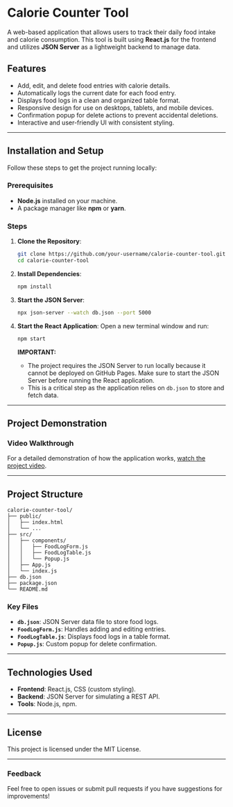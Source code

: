 # Calorie Counter Tool

A web-based application that allows users to track their daily food intake and calorie consumption. This tool is built using **React.js** for the frontend and utilizes **JSON Server** as a lightweight backend to manage data.

## Features
- Add, edit, and delete food entries with calorie details.
- Automatically logs the current date for each food entry.
- Displays food logs in a clean and organized table format.
- Responsive design for use on desktops, tablets, and mobile devices.
- Confirmation popup for delete actions to prevent accidental deletions.
- Interactive and user-friendly UI with consistent styling.

---

## Installation and Setup
Follow these steps to get the project running locally:

### Prerequisites
- **Node.js** installed on your machine.
- A package manager like **npm** or **yarn**.

### Steps

1. **Clone the Repository**:
   ```bash
   git clone https://github.com/your-username/calorie-counter-tool.git
   cd calorie-counter-tool
   ```

2. **Install Dependencies**:
   ```bash
   npm install
   ```

3. **Start the JSON Server**:
   ```bash
   npx json-server --watch db.json --port 5000
   ```

4. **Start the React Application**:
   Open a new terminal window and run:
   ```bash
   npm start
   ```


   **IMPORTANT:**
   - The project requires the JSON Server to run locally because it cannot be deployed on GitHub Pages. Make sure to start the JSON Server before running the React application.
   - This is a critical step as the application relies on `db.json` to store and fetch data.

---

## Project Demonstration

### Video Walkthrough
For a detailed demonstration of how the application works, [watch the project video](./calories_counters.mp4).

---

## Project Structure
```
calorie-counter-tool/
├── public/
│   ├── index.html
│   └── ...
├── src/
│   ├── components/
│   │   ├── FoodLogForm.js
│   │   ├── FoodLogTable.js
│   │   └── Popup.js
│   ├── App.js
│   └── index.js
├── db.json
├── package.json
└── README.md
```

### Key Files
- **`db.json`**: JSON Server data file to store food logs.
- **`FoodLogForm.js`**: Handles adding and editing entries.
- **`FoodLogTable.js`**: Displays food logs in a table format.
- **`Popup.js`**: Custom popup for delete confirmation.

---

## Technologies Used
- **Frontend**: React.js, CSS (custom styling).
- **Backend**: JSON Server for simulating a REST API.
- **Tools**: Node.js, npm.

---

## License
This project is licensed under the MIT License.

---

### Feedback
Feel free to open issues or submit pull requests if you have suggestions for improvements!

